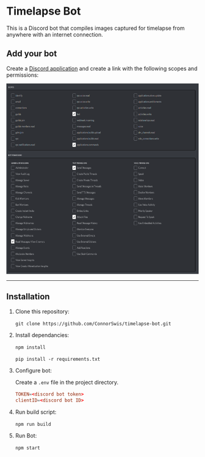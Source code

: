 # Timelapse Bot

This is a Discord bot that compiles images captured for timelapse from anywhere with an internet connection.


## Add your bot
Create a [Discord application](https://discord.com/developers) and create a link with the following scopes and permissions:

<img src="./pics/scope_and_perms.png" height="500">

---
## Installation

1. Clone this repository:

    `git clone https://github.com/ConnorSwis/timelapse-bot.git`

2. Install dependancies:

    `npm install`

    `pip install -r requirements.txt`

3. Configure bot:

    Create a `.env` file in the project directory.

    ```conf
    TOKEN=<discord bot token>
    clientID=<discord bot ID>
    ```

4. Run build script:

    `npm run build`

5. Run Bot:

    `npm start`